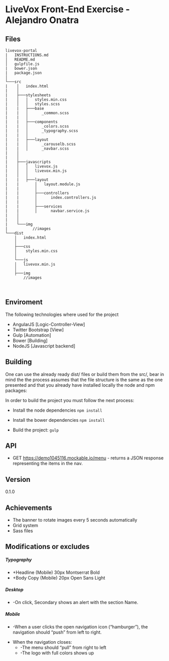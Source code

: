 # LiveVox Front-End Exercise - Alejandro Onatra 

## Files

```
livevox-portal
|   INSTRUCTIONS.md
│   README.md
│   gulpfile.js
|   bower.json
|   package.json 
│
└───src
|    │   index.html
|    │
|    ├───stylesheets
|    │   │   styles.min.css
|    │   │   styles.scss
|    |   ├───base
|    |   │      _common.scss
|    |   │  
|    |   ├───components
|    |   │      _colors.scss
|    |   │      _typography.scss
|    |   │   
|    |   ├───layout
|    |   │      _carouselb.scss
|    |   │      _navbar.scss
|    │   
|    │
|    ├───javascripts
|    │   │   livevox.js
|    │   │   livevox.min.js
|    │   │  
|    |   ├───layout
|    |       │   layout.module.js
|    |       │   
|    |       ├───controllers
|    |       │      index.controllers.js
|    |       │   
|    |       ├───services
|    |       │      navbar.service.js
|    │   
|    │   
|    └───img
|           //images
└───dist
    │   index.html
    │
    ├───css
    │    styles.min.css
    │   
    └───js
    │   livevox.min.js
    │   
    ├───img
        //images



```

## Enviroment

The following technologies where used for the project

* AngularJS [Logic-Controller-View]
* Twitter Bootstrap [View]
* Gulp [Automation]
* Bower [Building]
* NodeJS [Javascript backend]

## Building

One can use the already ready dist/ files or build them from the src/, bear in mind the the process assumes that the 
file structure is the same as the one presented and that you already have installed locally the node and npm packages:

In order to build the project you must follow the next process:

* Install the node dependencies `npm install`

* Install the bower dependencies `npm install`

* Build the project: `gulp`

## API

* GET https://demo1045116.mockable.io/menu - returns a JSON response representing the items in the nav.

## Version
0.1.0

## Achievements

* The banner to rotate images every 5 seconds automatically 
* Grid system 
* Sass files 

## Modifications or excludes

##### Typography

+ +Headline (Mobile) 30px Montserrat Bold
+ +Body Copy (Mobile) 20px Open Sans Light

##### Desktop

- -On click, Secondary shows an alert with the section Name.

##### Mobile

- -When a user clicks the open navigation icon (“hamburger”), the navigation should “push” from left to right.
* When the navigation closes:
  - -The menu should “pull” from right to left
  - -The logo with full colors shows up